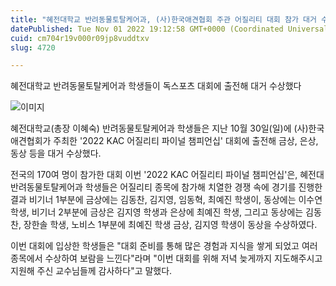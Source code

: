 ```yaml
---
title: "혜전대학교 반려동물토탈케어과, (사)한국애견협회 주관 어질리티 대회 참가 대거 수상"
datePublished: Tue Nov 01 2022 19:12:58 GMT+0000 (Coordinated Universal Time)
cuid: cm704r19v000r09jp8vuddtxv
slug: 4720

---
```



혜전대학교 반려동물토탈케어과 학생들이 독스포츠 대회에 출전해 대거 수상했다

![이미지](https://cdn.hashnode.com/res/hashnode/image/upload/v1739257064635/cec6a04a-d34b-4ca7-81f1-13899d0a1c9c.jpeg)

혜전대학교(총장 이혜숙) 반려동물토탈케어과 학생들은 지난 10월 30일(일)에 (사)한국애견협회가 주최한 '2022 KAC 어질리티 파이널 챔피언십' 대회에 출전해 금상, 은상, 동상 등을 대거 수상했다.

전국의 170여 명이 참가한 대회 이번 '2022 KAC 어질리티 파이널 챔피언십'은, 혜전대 반려동물토탈케어과 학생들은 어질리티 종목에 참가해 치열한 경쟁 속에 경기를 진행한 결과 비기너 1부분에 금상에는 김동찬, 김지영, 임동혁, 최예진 학생이, 동상에는 이수연 학생, 비기너 2부분에 금상은 김지영 학생과 은상에 최예진 학생, 그리고 동상에는 김동찬, 장한솔 학생, 노비스 1부분에 최예진 학생 금상, 김지영 학생이 동상을 수상하였다.

이번 대회에 입상한 학생들은 "대회 준비를 통해 많은 경험과 지식을 쌓게 되었고 여러 종목에서 수상하여 보람을 느낀다"라며 "이번 대회를 위해 저녁 늦게까지 지도해주시고 지원해 주신 교수님들께 감사하다"고 말했다.